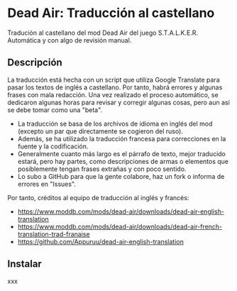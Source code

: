 # Dead Air: Traducción al castellano
Tradución al castellano del mod Dead Air del juego S.T.A.L.K.E.R. Automática y con algo de revisión manual.

## Descripción
La traducción está hecha con un script que utiliza Google Translate para pasar los textos de inglés a castellano. Por tanto, habrá errores y algunas frases con mala redacción. Una vez realizado el proceso automático, se dedicaron algunas horas para revisar y corregir algunas cosas, pero aun así se debe tomar como una "beta".

* La traducción se basa de los archivos de idioma en inglés del mod (excepto un par que directamente se cogieron del ruso).
* Además, se ha utilizado la traducción francesa para correcciones en la fuente y la codificación.
* Generalmente cuanto más largo es el párrafo de texto, mejor traducido estará, pero hay partes, como descripciones de armas o elementos que posiblemente tengan frases extrañas y con poco sentido.
* Lo subo a GitHub para que la gente colabore, haz un fork o informa de errores en "Issues".

Por tanto, créditos al equipo de traducción al inglés y francés:
* https://www.moddb.com/mods/dead-air/downloads/dead-air-english-translation
* https://www.moddb.com/mods/dead-air/downloads/dead-air-french-translation-trad-franaise
* https://github.com/Appuruu/dead-air-english-translation

## Instalar
xxx
